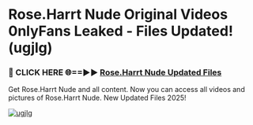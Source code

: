 # Rose.Harrt Nude Original Videos 0nlyFans Leaked - Files Updated! (ugjlg)

<h3>🔴 CLICK HERE 🌐==►► <a href="https://tinyurl.com/52m3yx9h" rel="nofollow">Rose.Harrt Nude Updated Files</a></h3>

Get Rose.Harrt Nude and all content. Now you can access all videos and pictures of Rose.Harrt Nude. New Updated Files 2025!

[![ugjlg](https://i.imgur.com/TnHtlc8.gif)](https://tinyurl.com/52m3yx9h)
